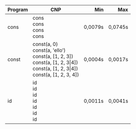 Program | CNP | Min | Max
--- | --- | ---: | ---:
cons | cons<br/>cons<br/>cons<br/>cons | 0,0079s | 0,0745s
const | const(a, 0)<br/>const(a, 'ello')<br/>const(a, [1, 2, 3])<br/>const(a, [1, 2, 3\|4])<br/>const(a, [1, 2, 3\|4])<br/>const(a, [1, 2, 3, 4]) | 0,0004s | 0,0017s
id | id<br/>id<br/>id<br/>id<br/>id<br/>id<br/>id | 0,0011s | 0,0041s
